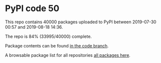 # PyPI code 50

This repo contains 40000 packages uploaded to PyPI between 
2019-07-30 00:57 and 2019-08-18 14:36.

The repo is 84% (33995/40000) complete.

Package contents can be found [in the code branch](https://github.com/pypi-data/pypi-mirror-50/tree/code/packages).

A browsable package list for all repositories [all packages here](https://pypi-data.github.io/website/repositories/pypi-mirror-50).


